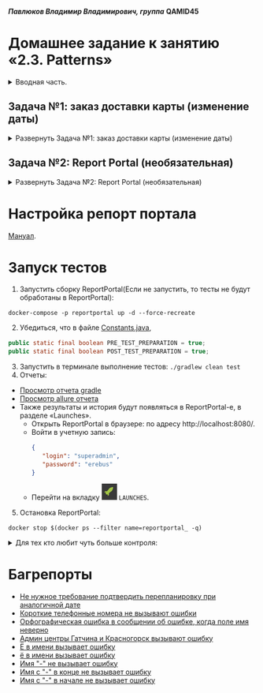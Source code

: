 ***Павлюков Владимир Владимирович, группа*** **QAMID45**

# Домашнее задание к занятию «2.3. Patterns»

<details><summary>Вводная часть.</summary>

В качестве результата пришлите ссылку на ваш GitHub-проект в личном кабинете студента на сайте [netology.ru](https://netology.ru).

Все задачи этого занятия нужно делать **в разных репозиториях**.

[Шаблон для ДЗ](https://github.com/netology-code/aqa-code/tree/master/patterns).

**Важно**: если у вас что-то не получилось, то оформляйте issue [по установленным правилам](https://github.com/netology-code/aqa-homeworks/blob/master/report-requirements.md).

**Важно**: не делайте ДЗ всех занятий в одном репозитории. Иначе вам потом придётся достаточно сложно подключать системы Continuous integration.

## Как сдавать задачи

1. Инициализируйте на своём компьютере пустой Git-репозиторий.
1. Добавьте в него готовый файл [.gitignore](https://github.com/netology-code/aqa-homeworks/blob/master/.gitignore).
1. Добавьте в этот же каталог код ваших автотестов.
1. Сделайте необходимые коммиты.
1. Добавьте в каталог `artifacts` целевой сервис: `app-card-delivery.jar` для первой задачи, `app-ibank.jar` для второй задачи — см. раздел Настройка CI.
1. Создайте публичный репозиторий на GitHub и свяжите свой локальный репозиторий с удалённым.
1. Сделайте пуш — удостоверьтесь, что ваш код появился на GitHub.
1. Удостоверьтесь, что на AppVeyor сборка зелёная.
1. Поставьте бейджик сборки вашего проекта в файл README.md.
1. Ссылку на ваш проект отправьте в личном кабинете на сайте [netology.ru](https://netology.ru).
1. Задачи, отмеченные как необязательные, можно не сдавать, это не повлияет на получение зачёта.
1. Если вы обнаружили подозрительное поведение SUT, похожее на баг, создайте описание в issue на GitHub. [Придерживайтесь схемы при описании](https://github.com/netology-code/aqa-homeworks/blob/master/report-requirements.md).

## Настройка CI

Настройка CI осуществляется аналогично предыдущему заданию, за исключением того, что файл целевого сервиса может называться по-другому. Для второй задачи вам также понадобится указать нужный флаг запуска для тестового режима.

</details>

## Задача №1: заказ доставки карты (изменение даты)

<details><summary>Развернуть Задача №1: заказ доставки карты (изменение даты)</summary>

Вам необходимо автоматизировать тестирование новой функции формы заказа доставки карты:

![img_1.png](artifacts/imgs/img_1.png)![](https://github.com/ne![img.png](img.png)tology-code/aqa-homeworks/blob/master/patterns/pic/order.png)

Требования к содержимому полей, сообщения и другие элементы, по словам заказчика и разработчиков, такие же, они ничего не меняли.

Примечание: личный совет — не забудьте это перепроверить, никому нельзя доверять 😈

Тестируемая функциональность: если заполнить форму повторно теми же данными, за исключением «Даты встречи», то система предложит перепланировать время встречи:

![img.png](artifacts/imgs/img.png)![](https://github.com/netology-code/aqa-homeworks/blob/master/patterns/pic/replan.png)

После нажатия кнопки «Перепланировать» произойдёт перепланирование встречи:

![img_2.png](artifacts/imgs/img_2.png)![](https://github.com/netology-code/aqa-homeworks/blob/master/patterns/pic/success.png)

**Важно:** в этот раз вы не должны хардкодить данные прямо в тест. Используйте Faker, Lombok, data-классы для группировки нужных полей и утилитный класс-генератор данных — см. пример в презентации.

Утилитными называют классы, у которых приватный конструктор и статичные методы.

Обратите внимание, что Faker может генерировать не совсем в нужном для вас формате.

</details>

## Задача №2: Report Portal (необязательная)

<details><summary>Развернуть Задача №2: Report Portal (необязательная)</summary>

Мы сразу предупреждаем, что это задача может оказаться очень сложной, так как мы вас поставим в такие условия, когда разбираться придётся самим. Будьте готовы к этому и в работе, ведь такое обязательно может случиться — кто-то решит попробовать использовать определённую технологию, а разбираться, настраивать и устанавливать всё вам придётся самостоятельно. Кроме того, что нужно будет разобраться, нужно ещё и задокументировать это для будущих поколений, чтобы они не тратили столько же времени, сколько потратите вы.

При этом вы должны понимать, что в отличие от материалов курса, которые проверены его авторами, информация, содержащаяся в онлайн-источниках, может быть неполной, устаревшей и даже ошибочной.

Что нужно сделать: попробовать интегрировать ваш проект тестирования доставки карт с Report Portal. Нам будет достаточно, если логи вашего теста будут отправляться в запущенный экземпляр Report Portal.

Как это сделать: у вас есть несколько ссылок, с которых следует начать поиск:
* https://reportportal.io/,
* https://github.com/reportportal.

В результате: обновляете ваш проект на GitHub для интеграции с Report Portal и выкладываете краткий manual в виде README.md, в котором описываете необходимые действия для воспроизведения вашей интеграции.

<details>
   <summary>Подсказка</summary>

1. Достаточно часто разработчики решений предоставляют готовые Docker-файлы и даже docker-compose.yml, для того чтобы вы могли быстро развернуть сервис и попробовать его в действии.
1. Часто такое бывает, что в официальном репозитории на GitHub выкладываются примеры интеграции. Возможно, стоит посмотреть там информацию о стеке используемых вами технологий, как минимум JUnit5.
</details>
</details>

# Настройка репорт портала

[Мануал](artifacts/manual.md).

# Запуск тестов

1. Запустить сборку ReportPortal(Если не запустить, то тесты не будут обработаны в ReportPortal):
```shell
docker-compose -p reportportal up -d --force-recreate
```
2. Убедиться, что в файле [Constants.java](src/test/java/ru/netology/data/Constants.java),
```java
public static final boolean PRE_TEST_PREPARATION = true;
public static final boolean POST_TEST_PREPARATION = true;
```
3. Запустить в терминале выполнение тестов:
`./gradlew clean test`
4. Отчеты:
* [Просмотр отчета gradle](build/reports/tests/test/index.html)
* [Просмотр allure отчета](build/reports/allure-report/allureReport/index.html)
* Также результаты и история будут появляться в ReportPortal-е, в разделе «Launches».
    * Открыть ReportPortal в браузере: по адресу http://localhost:8080/.
    * Войти в учетную запись:
      ```json
      {
         "login": "superadmin",
         "password": "erebus"
      }
      ```
    * Перейти на вкладку ![](artifacts/imgs/launces.png) `LAUNCHES`.
5. Остановка ReportPortal:
```shell
docker stop $(docker ps --filter name=reportportal_ -q)
```

<details><summary>Для тех кто любит чуть больше контроля:</summary>

1. Запустить сборку ReportPortal:
```shell
docker-compose -p reportportal up -d --force-recreate
```
2. Установить в файле [Constants.java](src/test/java/ru/netology/data/Constants.java),
```java
public static final boolean PRE_TEST_PREPARATION = false;
public static final boolean POST_TEST_PREPARATION = false;
```

3. Runs server:
```sh
java -jar artifacts/app-card-delivery.jar & echo $! > ./testserver.pid &
```
(_id процесса сохраняется в файл, чтобы потом, если нужно, было проще вручную послать ему сигнал корректно завершиться_)

4. Runs all tests: `./gradlew clean test`

5. Shut down the server
```sh
kill -TERM $(cat ./testserver.pid)
```

6. Отчеты:

* [Просмотр отчета gradle](build/reports/tests/test/index.html)
* Allure report:
    * `./gradlew allureReport` - generates an Allure report
    * [Просмотр allure отчета](build/reports/allure-report/allureReport/index.html)
    * Alternative allure report: `./gradlew allureServe` - generates an Allure report and opens it in the default browser
* Также результаты и история будут появляться в ReportPortal-е, в разделе «Launches».
  * Открыть ReportPortal в браузере: по адресу http://localhost:8080/.
  * Войти в учетную запись:
  ```json
  {
     "login": "superadmin",
     "password": "erebus"
  }
  ```
  * Перейти на вкладку ![](artifacts/imgs/launces.png) `LAUNCHES`.

7. Остановка ReportPortal:
```shell
docker stop $(docker ps --filter name=reportportal_ -q)
```

</details>

# Багрепорты

* [Не нужное требование подтвердить перепланировку при аналогичной дате](https://github.com/PavlyukovVladimir/PavlyukovVVQamid45AutotestingPatterns1/issues/9)
* [Короткие телефонные номера не вызывают ошибки](https://github.com/PavlyukovVladimir/PavlyukovVVQamid45AutotestingPatterns1/issues/8)
* [Орфографическая ошибка в сообщении об ошибке, когда поле имя неверно](https://github.com/PavlyukovVladimir/PavlyukovVVQamid45AutotestingPatterns1/issues/7)
* [Админ центры Гатчина и Красногорск вызывают ошибку](https://github.com/PavlyukovVladimir/PavlyukovVVQamid45AutotestingPatterns1/issues/6)
* [Ё в имени вызывает ошибку](https://github.com/PavlyukovVladimir/PavlyukovVVQamid45AutotestingPatterns1/issues/2)
* [ё в имени вызывает ошибку](https://github.com/PavlyukovVladimir/PavlyukovVVQamid45AutotestingPatterns1/issues/1)
* [Имя "-" не вызывает ошибку](https://github.com/PavlyukovVladimir/PavlyukovVVQamid45AutotestingPatterns1/issues/5)
* [Имя с "-" в конце не вызывает ошибку](https://github.com/PavlyukovVladimir/PavlyukovVVQamid45AutotestingPatterns1/issues/4)
* [Имя с "-" в начале не вызывает ошибку](https://github.com/PavlyukovVladimir/PavlyukovVVQamid45AutotestingPatterns1/issues/3)

